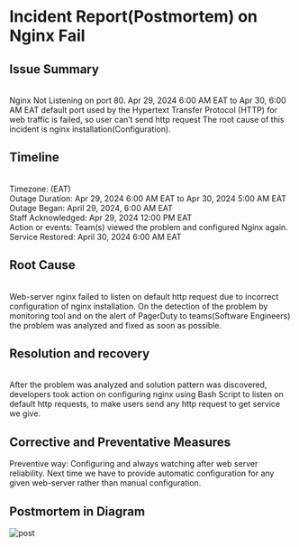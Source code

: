 # Incident Report(Postmortem) on Nginx Fail

<h2><b>Issue Summary</b></h2><br>
Nginx Not Listening on port 80.
Apr 29, 2024 6:00 AM EAT to Apr 30, 6:00 AM EAT
default port used by the Hypertext Transfer Protocol (HTTP) for web traffic is failed, so user can’t send http request
The root cause of this incident is nginx installation(Configuration).
<h2><b>Timeline</b></h2><br>
Timezone: (EAT) <br>
Outage Duration: Apr 29, 2024 6:00 AM EAT to Apr 30, 2024 5:00 AM EAT <br>
Outage Began: April 29, 2024, 6:00 AM EAT <br>
Staff Acknowledged: Apr 29, 2024 12:00 PM EAT <br>
Action or events: Team(s) viewed the problem and configured Nginx again. <br>
Service Restored: April 30, 2024 6:00 AM EAT <br>
<h2><b>Root Cause</b></h2><br>
Web-server nginx failed to listen on default http request due to incorrect configuration of nginx installation.
On the detection of the problem by monitoring tool and on the alert of PagerDuty to teams(Software Engineers) the problem was analyzed and fixed as soon as possible.
<h2><b>Resolution and recovery</b></h2><br>
After the problem was analyzed and solution pattern was discovered, developers took action on configuring nginx using Bash Script to listen on default http requests, to make users send any http request to get service we give.
<h2><b>Corrective and Preventative Measures</b></h2>
Preventive way: Configuring and always watching after web server reliability.
Next time we have to provide automatic configuration for any given web-server rather than manual configuration.

## Postmortem in Diagram

![post](https://github.com/firacil/alx-system_engineering-devops/assets/84915133/bc584aec-48ae-4b1e-b8f0-626a51d14993)
